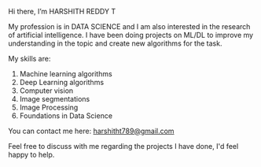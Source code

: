 Hi there, I’m HARSHITH REDDY T

My profession is in DATA SCIENCE and I am also interested in the research of artificial intelligence. I have been doing projects on ML/DL to improve my understanding in the topic and create new algorithms for the task. 

My skills are:
1. Machine learning algorithms
2. Deep Learning algorithms
3. Computer vision
4. Image segmentations
5. Image Processing
6. Foundations in Data Science

You can contact me here:
harshitht789@gmail.com

Feel free to discuss with me regarding the projects I have done, I'd feel happy to help.



<!---
harshitht789/harshitht789 is a ✨ special ✨ repository because its `README.md` (this file) appears on your GitHub profile.
You can click the Preview link to take a look at your changes.
--->
